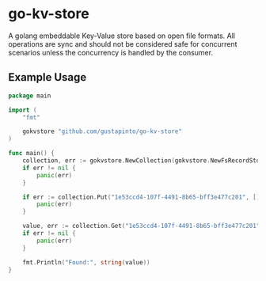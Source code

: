 # go-kv-store

A golang embeddable Key-Value store based on open file formats. All operations are sync and should not be considered safe for concurrent scenarios unless the concurrency is handled by the consumer.

## Example Usage

```go
package main

import (
	"fmt"

	gokvstore "github.com/gustapinto/go-kv-store"
)

func main() {
	collection, err := gokvstore.NewCollection(gokvstore.NewFsRecordStore("data"))
	if err != nil {
		panic(err)
	}

	if err := collection.Put("1e53ccd4-107f-4491-8b65-bff3e477c201", []byte("Hello World!"), false); err != nil {
		panic(err)
	}

	value, err := collection.Get("1e53ccd4-107f-4491-8b65-bff3e477c201")
	if err != nil {
		panic(err)
	}

	fmt.Println("Found:", string(value))
}
```
